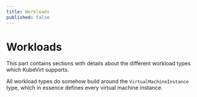 ```yaml
---
title: Workloads
published: false
---
```


# Workloads

This part contains sections with details about the different workload types which KubeVirt supports.

All workload types do somehow build around the `VirtualMachineInstance` type, which in essence defines every virtual machine instance.

